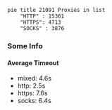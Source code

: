 
```mermaid
pie title 21091 Proxies in list
    "HTTP" : 15361
    "HTTPS": 4713
    "SOCKS" : 3876
```

### Some Info
#### Average Timeout

- mixed: 4.6s
- http: 2.5s
- https: 7.6s
- socks: 6.4s